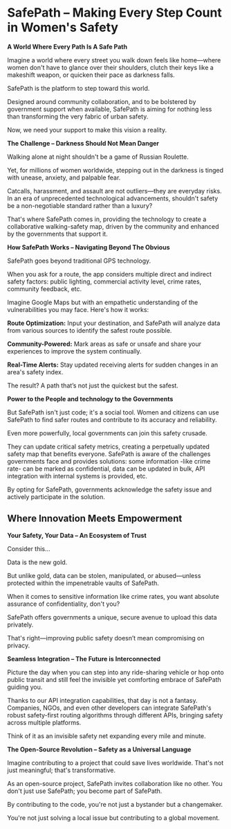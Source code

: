 
# SafePath – Making Every Step Count in Women's Safety


**A World Where Every Path Is A Safe Path**

Imagine a world where every street you walk down feels like home—where women don't have to glance over their shoulders, clutch their keys like a makeshift weapon, or quicken their pace as darkness falls.

SafePath is the platform to step toward this world.

Designed around community collaboration, and to be bolstered by government support when available, SafePath is aiming for nothing less than transforming the very fabric of urban safety.

Now, we need your support to make this vision a reality.

**The Challenge – Darkness Should Not Mean Danger**

Walking alone at night shouldn't be a game of Russian Roulette.

Yet, for millions of women worldwide, stepping out in the darkness is tinged with unease, anxiety, and palpable fear.

Catcalls, harassment, and assault are not outliers—they are everyday risks. In an era of unprecedented technological advancements, shouldn't safety be a non-negotiable standard rather than a luxury?

That's where SafePath comes in, providing the technology to create a collaborative walking-safety map, driven by the community and enhanced by the governments that support it.

**How SafePath Works – Navigating Beyond The Obvious**

SafePath goes beyond traditional GPS technology.

When you ask for a route, the app considers multiple direct and indirect safety factors: public lighting, commercial activity level, crime rates, community feedback, etc.

Imagine Google Maps but with an empathetic understanding of the vulnerabilities you may face. Here's how it works:

**Route Optimization:**  Input your destination, and SafePath will analyze data from various sources to identify the safest route possible.

**Community-Powered:**  Mark areas as safe or unsafe and share your experiences to improve the system continually.

**Real-Time Alerts:**  Stay updated receiving alerts for sudden changes in an area's safety index.

The result? A path that’s not just the quickest but the safest.

**Power to the People and technology to the Governments**

But SafePath isn't just code; it's a social tool. Women and citizens can use SafePath to find safer routes and contribute to its accuracy and reliability.

Even more powerfully, local governments can join this safety crusade.

They can update critical safety metrics, creating a perpetually updated safety map that benefits everyone. SafePath is aware of the challenges governments face and provides solutions: some information -like crime rate- can be marked as confidential, data can be updated in bulk, API integration with internal systems is provided, etc.

By opting for SafePath, governments acknowledge the safety issue and actively participate in the solution.

## Where Innovation Meets Empowerment

**Your Safety, Your Data – An Ecosystem of Trust**

Consider this…

Data is the new gold.

But unlike gold, data can be stolen, manipulated, or abused—unless protected within the impenetrable vaults of SafePath.

When it comes to sensitive information like crime rates, you want absolute assurance of confidentiality, don't you?

SafePath offers governments a unique, secure avenue to upload this data privately.

That's right—improving public safety doesn’t mean compromising on privacy.

**Seamless Integration – The Future is Interconnected**

Picture the day when you can step into any ride-sharing vehicle or hop onto public transit and still feel the invisible yet comforting embrace of SafePath guiding you.

Thanks to our API integration capabilities, that day is not a fantasy. Companies, NGOs, and even other developers can integrate SafePath's robust safety-first routing algorithms through different APIs, bringing safety across multiple platforms.

Think of it as an invisible safety net expanding every mile and minute.

**The Open-Source Revolution – Safety as a Universal Language**

Imagine contributing to a project that could save lives worldwide. That's not just meaningful; that's transformative.

As an open-source project, SafePath invites collaboration like no other. You don't just use SafePath; you become part of SafePath.

By contributing to the code, you're not just a bystander but a changemaker.

You're not just solving a local issue but contributing to a global movement.
